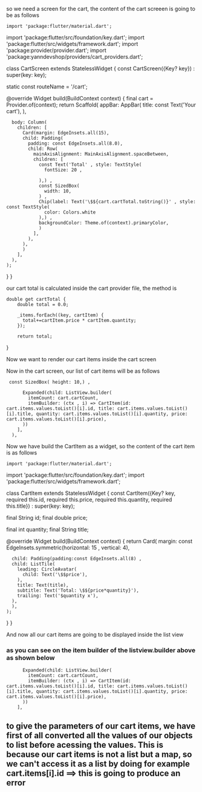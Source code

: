 so we need a screen for the cart, the content of the cart screeen is going to be as follows

    import 'package:flutter/material.dart';
import 'package:flutter/src/foundation/key.dart';
import 'package:flutter/src/widgets/framework.dart';
import 'package:provider/provider.dart';
import 'package:yanndevshop/providers/cart_providers.dart';

class CartScreen extends StatelessWidget {
  const CartScreen({Key? key}) : super(key: key);

  static const routeName = '/cart';

  @override
  Widget build(BuildContext context) {
    final cart = Provider.of<Cart>(context);
    return Scaffold(
      appBar: AppBar(
        title: const Text('Your cart'),
      ),

      body: Column(
        children: [
          Card(margin: EdgeInsets.all(15),
          child: Padding(
            padding: const EdgeInsets.all(8.0),
            child: Row(
              mainAxisAlignment: MainAxisAlignment.spaceBetween,
              children: [
                const Text('Total' , style: TextStyle(
                  fontSize: 20 , 

                ),) , 
                const SizedBox(
                  width: 10,
                ) ,
                Chip(label: Text('\$${cart.cartTotal.toString()}' , style: const TextStyle(
                  color: Colors.white
                ),) ,
                backgroundColor: Theme.of(context).primaryColor,
                )
              ],
            ),
          ),
          )
        ],
      ),
    );
  }
}

our cart total is calculated inside the cart provider file, the method is

    double get cartTotal {
        double total = 0.0;

        _items.forEach((key, cartItem) {
          total+=cartItem.price * cartItem.quantity;
        });

        return total;
  }

Now we want to render our cart items inside the cart screen

Now in the cart screen, our  list of cart items will be as follows

     const SizedBox( height: 10,) ,

          Expanded(child: ListView.builder(
            itemCount: cart.cartCount,
            itemBuilder: (ctx , i) => CartItem(id: cart.items.values.toList()[i].id, title: cart.items.values.toList()[i].title, quantity: cart.items.values.toList()[i].quantity, price: cart.items.values.toList()[i].price),
          ))
        ],
      ),
Now we have build the CartItem as a widget, so the content of the cart item is as follows

    import 'package:flutter/material.dart';
import 'package:flutter/src/foundation/key.dart';
import 'package:flutter/src/widgets/framework.dart';

class CartItem extends StatelessWidget {
  const CartItem({Key? key, required this.id, required this.price, required this.quantity, required this.title}) : super(key: key);

  final String id;
  final double price;

  final int quantity;
  final String title;

  @override
  Widget build(BuildContext context) {
    return Card(
      margin: const EdgeInsets.symmetric(horizontal: 15 , vertical: 4),

      child: Padding(padding:const EdgeInsets.all(8) , 
      child: ListTile(
        leading: CircleAvatar(
          child: Text('\$$price'),
        ),
        title: Text(title),
        subtitle: Text('Total: \$${price*quantity}'),
        trailing: Text('$quantity x'),
      ),
      ),
    );
  }
}

And now all our cart items are going to be displayed inside the list view

### as you can see on the item builder of the listview.builder above as shown below


          Expanded(child: ListView.builder(
            itemCount: cart.cartCount,
            itemBuilder: (ctx , i) => CartItem(id: cart.items.values.toList()[i].id, title: cart.items.values.toList()[i].title, quantity: cart.items.values.toList()[i].quantity, price: cart.items.values.toList()[i].price),
          ))
        ],
## to give the parameters of our cart items, we have first of all converted all the values of our objects to list before acessing the values. This is because our cart items is not a list but a map, so we can't access it as a list by doing for example cart.items[i].id ==> this is going to produce an error